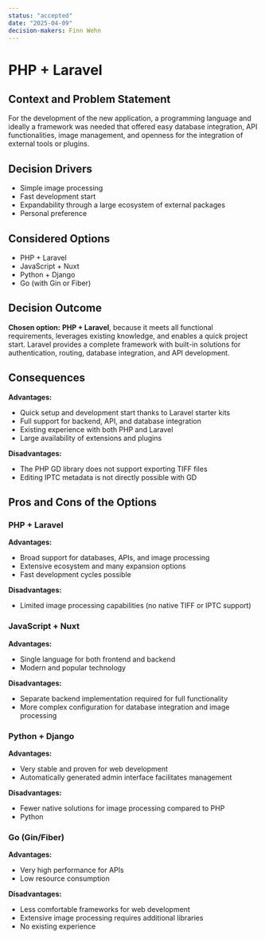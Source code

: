 ```yaml
---
status: "accepted"
date: "2025-04-09"
decision-makers: Finn Wehn
---
```


# PHP + Laravel

## Context and Problem Statement

For the development of the new application, a programming language and ideally a framework was needed that offered easy
database integration, API functionalities, image management, and openness for the integration of external tools or
plugins.

## Decision Drivers

- Simple image processing
- Fast development start
- Expandability through a large ecosystem of external packages
- Personal preference

## Considered Options

- PHP + Laravel
- JavaScript + Nuxt
- Python + Django
- Go (with Gin or Fiber)

## Decision Outcome

**Chosen option:** **PHP + Laravel**, because it meets all functional requirements, leverages existing knowledge, and
enables a quick project start. Laravel provides a complete framework with built-in solutions for authentication,
routing, database integration, and API development.

## Consequences

**Advantages:**

- Quick setup and development start thanks to Laravel starter kits
- Full support for backend, API, and database integration
- Existing experience with both PHP and Laravel
- Large availability of extensions and plugins

**Disadvantages:**

- The PHP GD library does not support exporting TIFF files
- Editing IPTC metadata is not directly possible with GD

## Pros and Cons of the Options

### PHP + Laravel

**Advantages:**

- Broad support for databases, APIs, and image processing
- Extensive ecosystem and many expansion options
- Fast development cycles possible

**Disadvantages:**

- Limited image processing capabilities (no native TIFF or IPTC support)

### JavaScript + Nuxt

**Advantages:**

- Single language for both frontend and backend
- Modern and popular technology

**Disadvantages:**

- Separate backend implementation required for full functionality
- More complex configuration for database integration and image processing

### Python + Django

**Advantages:**

- Very stable and proven for web development
- Automatically generated admin interface facilitates management

**Disadvantages:**

- Fewer native solutions for image processing compared to PHP
- Python

### Go (Gin/Fiber)

**Advantages:**

- Very high performance for APIs
- Low resource consumption

**Disadvantages:**

- Less comfortable frameworks for web development
- Extensive image processing requires additional libraries
- No existing experience
